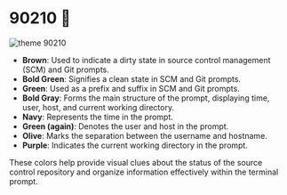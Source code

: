 # 90210 💜

![theme 90210](90210-dark.png)

- **Brown**: Used to indicate a dirty state in source control management (SCM) and Git prompts.
- **Bold Green**: Signifies a clean state in SCM and Git prompts.
- **Green**: Used as a prefix and suffix in SCM and Git prompts.
- **Bold Gray**: Forms the main structure of the prompt, displaying time, user, host, and current working directory.
- **Navy**: Represents the time in the prompt.
- **Green (again)**: Denotes the user and host in the prompt.
- **Olive**: Marks the separation between the username and hostname.
- **Purple**: Indicates the current working directory in the prompt.

These colors help provide visual clues about the status of the source control repository and organize information effectively within the terminal prompt.
